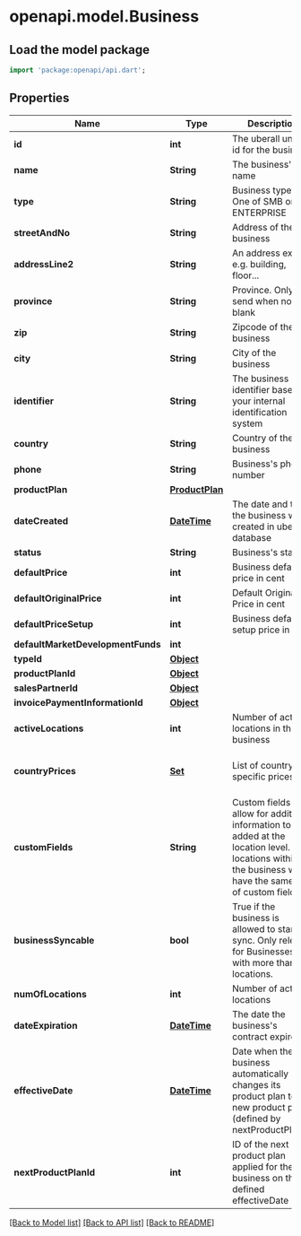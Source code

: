 # openapi.model.Business

## Load the model package
```dart
import 'package:openapi/api.dart';
```

## Properties
Name | Type | Description | Notes
------------ | ------------- | ------------- | -------------
**id** | **int** | The uberall unique id for the business | [optional] 
**name** | **String** | The business's name | [optional] 
**type** | **String** | Business type. One of SMB or ENTERPRISE | [optional] 
**streetAndNo** | **String** | Address of the business | [optional] 
**addressLine2** | **String** | An address extra: e.g. building, floor... | [optional] 
**province** | **String** | Province. Only send when not blank | [optional] 
**zip** | **String** | Zipcode of the business | [optional] 
**city** | **String** | City of the business | [optional] 
**identifier** | **String** | The business identifier based on your internal identification system | [optional] 
**country** | **String** | Country of the business | [optional] 
**phone** | **String** | Business's phone number | [optional] 
**productPlan** | [**ProductPlan**](ProductPlan.md) |  | [optional] 
**dateCreated** | [**DateTime**](DateTime.md) | The date and time the business was created in uberall database | [optional] 
**status** | **String** | Business's status | [optional] 
**defaultPrice** | **int** | Business default price in cent | [optional] 
**defaultOriginalPrice** | **int** | Default Original Price in cent | [optional] 
**defaultPriceSetup** | **int** | Business default setup price in cent | [optional] 
**defaultMarketDevelopmentFunds** | **int** |  | [optional] 
**typeId** | [**Object**](.md) |  | [optional] 
**productPlanId** | [**Object**](.md) |  | [optional] 
**salesPartnerId** | [**Object**](.md) |  | [optional] 
**invoicePaymentInformationId** | [**Object**](.md) |  | [optional] 
**activeLocations** | **int** | Number of active locations in the business | [optional] 
**countryPrices** | [**Set<PricePerCountry>**](PricePerCountry.md) | List of country specific prices | [optional] [default to const {}]
**customFields** | **String** | Custom fields allow for additional information to be added at the location level. All locations within the business will have the same list of custom fields. | [optional] 
**businessSyncable** | **bool** | True if the business is allowed to start a sync. Only relevant for Businesses with more than 10 locations. | [optional] 
**numOfLocations** | **int** | Number of active locations | [optional] 
**dateExpiration** | [**DateTime**](DateTime.md) | The date the business's contract expires | [optional] 
**effectiveDate** | [**DateTime**](DateTime.md) | Date when the business automatically changes its product plan to the new product plan (defined by nextProductPlanId) | [optional] 
**nextProductPlanId** | **int** | ID of the next product plan applied for the business on the defined effectiveDate | [optional] 

[[Back to Model list]](../README.md#documentation-for-models) [[Back to API list]](../README.md#documentation-for-api-endpoints) [[Back to README]](../README.md)


